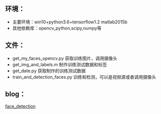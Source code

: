 ## 环境：

* 主要环境：win10+python3.6+tensorflow1.2  matlab2015b
* 其他依赖库：opencv_python,scipy,numpy等

##  文件：

* get_my_faces_opencv.py          获取训练图片，调用摄像头
* get_img_and_labels.m            制作训练测试数据和标签
* get_date.py                     获取制作的训练测试数据
* train_and_detection_faces.py    训练和检测，可以是视频源或者调用摄像头

## blog：

[face_detection](https://www.jianshu.com/p/2c9f9180a944)
